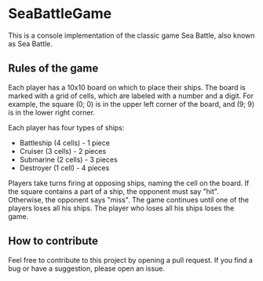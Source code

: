 # SeaBattleGame
This is a console implementation of the classic game Sea Battle, also known as Sea Battle.

## Rules of the game
Each player has a 10x10 board on which to place their ships. The board is marked with a grid of cells, which are labeled with a number and a digit. For example, the square (0; 0) is in the upper left corner of the board, and (9; 9) is in the lower right corner.

Each player has four types of ships:

+ Battleship (4 cells) - 1 piece
+ Cruiser (3 cells) - 2 pieces
+ Submarine (2 cells) - 3 pieces
+ Destroyer (1 cell) - 4 pieces

Players take turns firing at opposing ships, naming the cell on the board. If the square contains a part of a ship, the opponent must say "hit". Otherwise, the opponent says "miss". The game continues until one of the players loses all his ships. The player who loses all his ships loses the game.

## How to contribute
Feel free to contribute to this project by opening a pull request. If you find a bug or have a suggestion, please open an issue.
